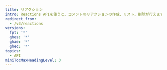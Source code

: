 ```yaml
---
title: リアクション
intro: Reactions APIを使うと、コメントのリアクションの作成、リスト、削除が行えます。
redirect_from:
  - /v3/reactions
versions:
  fpt: '*'
  ghes: '*'
  ghae: '*'
  ghec: '*'
topics:
  - API
miniTocMaxHeadingLevel: 3
---
```


<!--
  Operations are automatically generated. Markdown for this page is located in data/reusables/rest-reference/reactions
-->
